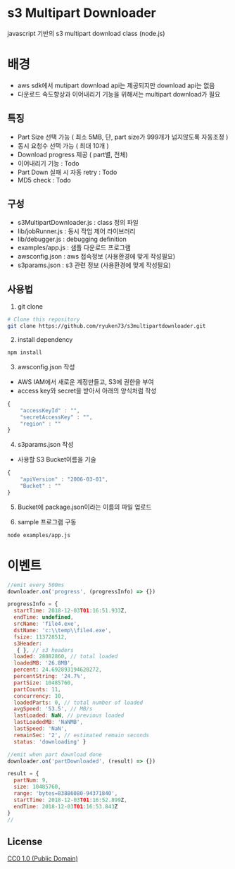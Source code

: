 # s3 Multipart Downloader
javascript 기반의 s3 multipart download class (node.js)

# 배경
- aws sdk에서 mutipart download api는 제공되지만 download api는 없음
- 다운로드 속도향상과 이어내리기 기능을 위해서는 multipart download가 필요

## 특징
- Part Size 선택 가능 ( 최소 5MB, 단, part size가 999개가 넘지않도록 자동조정 )
- 동시 요청수 선택 가능 ( 최대 10개 )
- Download progress 제공 ( part별, 전체)
- 이어내리기 기능 : Todo
- Part Down 실패 시 자동 retry : Todo
- MD5 check : Todo

## 구성
- s3MultipartDownloader.js : class 정의 파일
- lib/jobRunner.js : 동시 작업 제어 라이브러리
- lib/debugger.js : debugging definition
- examples/app.js : 샘플 다운로드 프로그램
- awsconfig.json : aws 접속정보 (사용환경에 맞게 작성필요)
- s3params.json : s3 관련 정보 (사용환경에 맞게 작성필요)

## 사용법

1. git clone
```bash
# Clone this repository
git clone https://github.com/ryuken73/s3multipartdownloader.git
```
2. install dependency
```bash
npm install
```

3. awsconfig.json 작성 
- AWS IAM에서 새로운 계정만들고, S3에 권한을 부여
- access key와 secret을 받아서 아래의 양식처럼 작성

```javascript
{
    "accessKeyId" : "",
    "secretAccessKey" : "",
    "region" : ""
}
```

4. s3params.json 작성
- 사용할 S3 Bucket이름을 기술
```javascript
{
    "apiVersion" : "2006-03-01",
    "Bucket" : ""
}
```

5. Bucket에 package.json이라는 이름의 파일 업로드

6. sample 프로그램 구동
```bash
node examples/app.js
```
# 이벤트
```js
//emit every 500ms
downloader.on('progress', (progressInfo) => {})

progressInfo = { 
  startTime: 2018-12-03T01:16:51.933Z,
  endTime: undefined,
  srcName: 'file4.exe',
  dstName: 'c:\\temp\\file4.exe',
  fsize: 113728512,
  s3Header:
   { }, // s3 headers
  loaded: 28082860, // total loaded 
  loadedMB: '26.8MB',
  percent: 24.692893194628272,
  percentString: '24.7%',
  partSize: 10485760,
  partCounts: 11,
  concurrency: 10,
  loadedParts: 0, // total number of loaded
  avgSpeed: '53.5', // MB/s
  lastLoaded: NaN, // previous loaded
  lastLoadedMB: 'NaNMB',
  lastSpeed: 'NaN',
  remainSec: '2', // estimated remain seconds
  status: 'downloading' }
```

```js
//emit when part download done
downloader.on('partDownloaded', (result) => {})

result = { 
  partNum: 9,
  size: 10485760,
  range: 'bytes=83886080-94371840',
  startTime: 2018-12-03T01:16:52.899Z,
  endTime: 2018-12-03T01:16:53.843Z 
}
//
```

## License

[CC0 1.0 (Public Domain)](LICENSE.md)